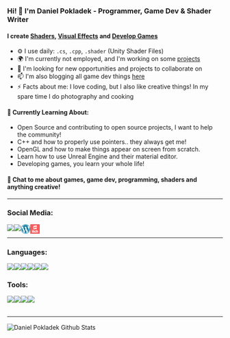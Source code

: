 ### Hi! 👋 I'm Daniel Pokladek - Programmer, Game Dev & Shader Writer

#### I create [Shaders][shaders], [Visual Effects][effects] and [Develop Games][games]
- ⚙️ I use daily: `.cs`, `.cpp`, `.shader` (Unity Shader Files)
- 🌍 I'm currently not employed, and I'm working on some [projects][projects]
- 👯 I'm looking for new opportunities and projects to collaborate on
- 📫 I'm also blogging all game dev things [here][blog]
- ⚡️ Facts about me: I love coding, but I also like creative things! In my spare time I do photography and cooking

#### 🌱 Currently Learning About:
- Open Source and contributing to open source projects, I want to help the community!
- C++ and how to properly use pointers.. they always get me!
- OpenGL and how to make things appear on screen from scratch.
- Learn how to use Unreal Engine and their material editor.
- Developing games, you learn your whole life!

#### 💬 Chat to me about **games**, **game dev**, **programming**, **shaders** and **anything creative**!

---

### Social Media:
[<img align="left" src="https://img.shields.io/badge/linkedin%20-%230077B5.svg?&style=for-the-badge&logo=linkedin&logoColor=white"/>][linkedin]
[<img align="left" src="https://img.shields.io/badge/Dpokladek%20-%231DA1F2.svg?&style=for-the-badge&logo=Twitter&logoColor=white"/>][twitter]
<!-- [<img align="left" alt="Twitter@DPokladek" width="22px" src="resources/icons/twitter.svg"/>][twitter]
[<img align="left" alt="www.linkedin.com/in/daniel-pokladek/" width="22px" src="resources/icons/linkedin.svg"/>][linkedin] -->
[<img align="left" alt="danielpokladek.wordpress.com" width="22px" src="resources/icons/wordpress.svg"/>][blog]
[<img align="left" alt="danielpokladek.itch.io" width="22px" src="resources/icons/itch-app-icon.svg"/>][itch]

<br/>

---

### Languages:
<img align="left" src="https://img.shields.io/badge/c++%20-%2300599C.svg?&style=for-the-badge&logo=c%2B%2B&ogoColor=white"/>
<img align="left" src="https://img.shields.io/badge/c%23%20-%23239120.svg?&style=for-the-badge&logo=c-sharp&logoColor=white"/>
<img align="left" src="https://img.shields.io/badge/lua-%232C2D72.svg?&style=for-the-badge&logo=lua&logoColor=white"/>
<img align="left" src="https://img.shields.io/badge/markdown-%23000000.svg?&style=for-the-badge&logo=markdown&logoColor=white"/>
<img align="left" src="https://img.shields.io/badge/html5%20-%23E34F26.svg?&style=for-the-badge&logo=html5&logoColor=white"/>
<img align="left" src="https://img.shields.io/badge/css3%20-%231572B6.svg?&style=for-the-badge&logo=css3&logoColor=white"/>
<br/>

### Tools:
<img align="left" src="https://img.shields.io/badge/blender%20-%23F5792A.svg?&style=for-the-badge&logo=blender&logoColor=white"/>
<img align="left" src="https://img.shields.io/badge/github%20-%23121011.svg?&style=for-the-badge&logo=github&logoColor=white"/>
<img align="left" src="https://img.shields.io/badge/adobe%20illustrator%20-%23FF9A00.svg?&style=for-the-badge&logo=adobe%20illustrator&logoColor=white"/>
<img align="left" src="https://img.shields.io/badge/adobe%20photoshop%20-%2331A8FF.svg?&style=for-the-badge&logo=adobe%20photoshop&logoColor=white"/>

<br/>
<br/>

---

<img align="center" alt="Daniel Pokladek Github Stats" src="https://github-readme-stats.vercel.app/api?username=danielpokladek&show_icons=true&hide_border=true&bg_color=31363f&title_color=ffffff&text_color=9da5b4"/>

[blog]: https://danielpokladek.wordpress.com/
[itch]: https://dpokladek.itch.io/
[linkedin]: https://www.linkedin.com/in/daniel-pokladek/
[projects]: https://github.com/danielpokladek
[twitter]: https://twitter.com/DPokladek
[shaders]: #
[effects]: #
[games]: #





<!-- Icons made by <a href="https://www.flaticon.com/authors/pixel-perfect" title="Pixel perfect">Pixel perfect</a> from <a href="https://www.flaticon.com/" title="Flaticon"> www.flaticon.com</a> -->
<!-- Icons made by <a href="https://www.flaticon.com/authors/freepik" title="Freepik">Freepik</a> from <a href="https://www.flaticon.com/" title="Flaticon"> www.flaticon.com</a> -->